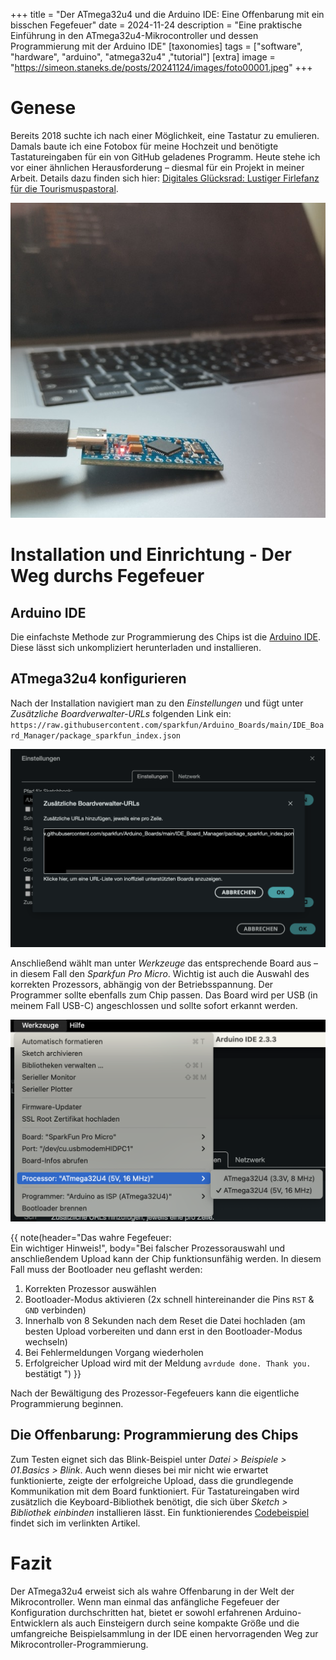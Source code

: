 +++
title = "Der ATmega32u4 und die Arduino IDE: Eine Offenbarung mit ein bisschen Fegefeuer"
date = 2024-11-24
description = "Eine praktische Einführung in den ATmega32u4-Mikrocontroller und dessen Programmierung mit der Arduino IDE"
[taxonomies]
tags = ["software", "hardware", "arduino", "atmega32u4" ,"tutorial"]
[extra]
image = "https://simeon.staneks.de/posts/20241124/images/foto00001.jpeg"
+++

# Genese

Bereits 2018 suchte ich nach einer Möglichkeit, eine Tastatur zu emulieren. Damals baute ich eine Fotobox für meine Hochzeit und benötigte Tastatureingaben für ein von GitHub geladenes Programm. Heute stehe ich vor einer ähnlichen Herausforderung – diesmal für ein Projekt in meiner Arbeit. Details dazu finden sich hier: [Digitales Glücksrad: Lustiger Firlefanz für die Tourismuspastoral](https://simeon.staneks.de/posts/20241120/).

![ATmega32u4: Pro Micro](images/foto00001.jpeg)

# Installation und Einrichtung - Der Weg durchs Fegefeuer

## Arduino IDE

Die einfachste Methode zur Programmierung des Chips ist die [Arduino IDE](https://www.arduino.cc/en/software). Diese lässt sich unkompliziert herunterladen und installieren.

## ATmega32u4 konfigurieren

Nach der Installation navigiert man zu den *Einstellungen* und fügt unter *Zusätzliche Boardverwalter-URLs* folgenden Link ein:
`https://raw.githubusercontent.com/sparkfun/Arduino_Boards/main/IDE_Board_Manager/package_sparkfun_index.json`

![Boardverwalter](images/foto00002.png)

Anschließend wählt man unter *Werkzeuge* das entsprechende Board aus – in diesem Fall den *Sparkfun Pro Micro*. Wichtig ist auch die Auswahl des korrekten Prozessors, abhängig von der Betriebsspannung. Der Programmer sollte ebenfalls zum Chip passen. Das Board wird per USB (in meinem Fall USB-C) angeschlossen und sollte sofort erkannt werden.

![Prozessor](images/foto00003.png)

{{ note(header="Das wahre Fegefeuer: <br>Ein wichtiger Hinweis!", body="Bei falscher Prozessorauswahl und anschließendem Upload kann der Chip funktionsunfähig werden. In diesem Fall muss der Bootloader neu geflasht werden:

1. Korrekten Prozessor auswählen
2. Bootloader-Modus aktivieren (2x schnell hintereinander die Pins `RST` & `GND` verbinden)
3. Innerhalb von 8 Sekunden nach dem Reset die Datei hochladen (am besten Upload vorbereiten und dann erst in den Bootloader-Modus wechseln)
4. Bei Fehlermeldungen Vorgang wiederholen
5. Erfolgreicher Upload wird mit der Meldung `avrdude done. Thank you.` bestätigt
") }}

Nach der Bewältigung des Prozessor-Fegefeuers kann die eigentliche Programmierung beginnen.

## Die Offenbarung: Programmierung des Chips

Zum Testen eignet sich das Blink-Beispiel unter *Datei > Beispiele > 01.Basics > Blink*. Auch wenn dieses bei mir nicht wie erwartet funktionierte, zeigte der erfolgreiche Upload, dass die grundlegende Kommunikation mit dem Board funktioniert. Für Tastatureingaben wird zusätzlich die Keyboard-Bibliothek benötigt, die sich über *Sketch > Bibliothek einbinden* installieren lässt. Ein funktionierendes [Codebeispiel](https://simeon.staneks.de/posts/20241120/#codebeispiel) findet sich im verlinkten Artikel.

# Fazit

Der ATmega32u4 erweist sich als wahre Offenbarung in der Welt der Mikrocontroller. Wenn man einmal das anfängliche Fegefeuer der Konfiguration durchschritten hat, bietet er sowohl erfahrenen Arduino-Entwicklern als auch Einsteigern durch seine kompakte Größe und die umfangreiche Beispielsammlung in der IDE einen hervorragenden Weg zur Mikrocontroller-Programmierung.